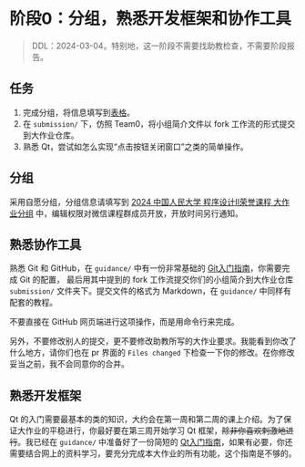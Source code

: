 # 阶段0：分组，熟悉开发框架和协作工具

> DDL：2024-03-04。特别地，这一阶段不需要找助教检查，不需要阶段报告。

## 任务

1. 完成分组，将信息填写到[表格](https://docs.qq.com/sheet/DVUhmQlZCTGNScHdW?tab=BB08J2)。
2. 在 `submission/` 下，仿照 Team0，将小组简介文件以 fork 工作流的形式提交到大作业仓库。
3. 熟悉 Qt，尝试如怎么实现“点击按钮关闭窗口”之类的简单操作。

## 分组

采用自愿分组，分组信息请填写到 [2024 中国人民大学 程序设计Ⅱ荣誉课程 大作业分组](https://docs.qq.com/sheet/DVUhmQlZCTGNScHdW?tab=BB08J2) 中，编辑权限对微信课程群成员开放，开放时间另行通知。

## 熟悉协作工具

熟悉 Git 和 GitHub，在 `guidance/` 中有一份非常基础的 [Git入门指南](../guidance/git/git.md)，你需要完成 Git 的配置，
最后用其中提到的 fork 工作流提交你们的小组简介到大作业仓库 `submission/` 文件夹下。提交文件的格式为 Markdown，在 `guidance/` 中同样有配套的教程。

不要直接在 GitHub 网页端进行这项操作，而是用命令行来完成。

另外，不要修改别人的提交，更不要修改助教所写的大作业要求。我能看到你改了什么地方，请你们也在 pr 界面的 `Files changed` 下检查一下你的修改。在你修改妥当之前，我不会同意你的合并。

## 熟悉开发框架

Qt 的入门需要最基本的类的知识，大约会在第一周和第二周的课上介绍。为了保证大作业的平稳进行，你最好要在第三周开始学习 Qt 框架，~~除非你喜欢刺激地进行~~。我已经在 `guidance/` 中准备好了一份简短的 [Qt入门指南](../guidance/qt/qt.md)，如果有必要，你还需要结合网上的资料学习，要充分完成本大作业的所有功能，这个指南是不够的。
